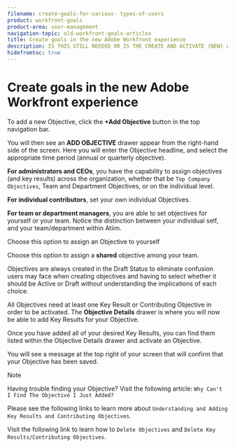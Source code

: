 ```yaml
---
filename: create-goals-for-various- types-of-users
product: workfront-goals
product-area: user-management
navigation-topic: old-workfront-goals-articles
title: Create goals in the new Adobe Workfront experience
description: IS THIS STILL NEEDED OR IS THE CREATE AND ACTIVATE (NEW) ARTICLE ENOUGH??
hidefromtoc: true
---
```


# Create goals in the new Adobe Workfront experience

<!--
<p data-mc-conditions="QuicksilverOrClassic.Draft mode">IS THIS STILL NEEDED OR IS THE CREATE AND ACTIVATE (NEW) ARTICLE ENOUGH??</p>
-->

To add a new Objective, click the **+Add Objective** button in the top navigation bar.

You will then see an **ADD OBJECTIVE** drawer appear from the right-hand side of the screen. Here you will enter the Objective headline, and select the appropriate time period (annual or quarterly objective).

**For administrators and CEOs**, you have the capability to assign objectives (and key results) across the organization, whether that be ```Top Company Objectives```, Team and Department Objectives, or on the individual level.

**For individual contributors**, set your own individual Objectives.

**For team or department managers**,&nbsp;you are able to set objectives for yourself or your team. Notice the distinction between your individual self, and your team/department within Atiim.

Choose this option to assign an Objective to yourself&nbsp; &nbsp;&nbsp;&nbsp;

Choose this option to assign a **shared**&nbsp;objective among your team.

Objectives are always created in the Draft Status to eliminate confusion users may face when creating objectives and having to select whether it should be Active or Draft without understanding the implications of each choice.

All Objectives need at least one Key Result or Contributing Objective in order to be activated.&nbsp;The **Objective Details** drawer is where you will now be able to add Key Results for your Objective.

Once you have added all of your desired Key Results, you can find them listed within the Objective Details drawer and activate an Objective.

You will see a message at the top right of your screen that will confirm that your Objective has been saved.

>[!NOTE]
>
>Having trouble finding your Objective? Visit the following article: ```Why Can't I Find The Objective I Just Added?```

Please see the following links to learn more about  ```Understanding and Adding Key Results and Contributing Objectives```.

Visit the following link to learn how to ```Delete Objectives``` and ```Delete Key Results/Contributing Objectives```.

&nbsp;

&nbsp;
